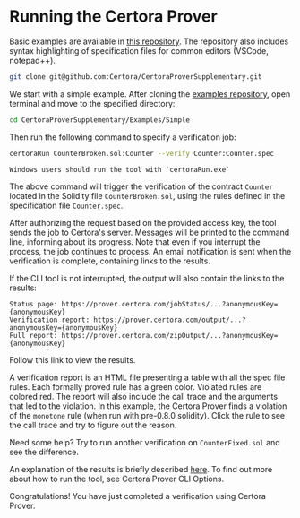Running the Certora Prover
==========================

Basic examples are available in [this repository](https://github.com/Certora/CertoraProverSupplementary). The repository also includes syntax highlighting of specification files for common editors (VSCode, notepad++).

```bash
git clone git@github.com:Certora/CertoraProverSupplementary.git
```

We start with a simple example. After cloning the [examples repository](https://github.com/Certora/CertoraProverSupplementary), open terminal and move to the specified directory:

```bash
cd CertoraProverSupplementary/Examples/Simple
```

Then run the following command to specify a verification job:

```bash
certoraRun CounterBroken.sol:Counter --verify Counter:Counter.spec
```

```{note}
Windows users should run the tool with `certoraRun.exe`
```

The above command will trigger the verification of the contract `Counter` located in the Solidity file `CounterBroken.sol`, using the rules defined in the specification file `Counter.spec`.

After authorizing the request based on the provided access key, the tool sends the job to Certora's server. Messages will be printed to the command line, informing about its progress. Note that even if you interrupt the process, the job continues to process. An email notification is sent when the verification is complete, containing links to the results.

If the CLI tool is not interrupted, the output will also contain the links to the results:

```
Status page: https://prover.certora.com/jobStatus/...?anonymousKey={anonymousKey}
Verification report: https://prover.certora.com/output/...?anonymousKey={anonymousKey}
Full report: https://prover.certora.com/zipOutput/...?anonymousKey={anonymousKey}
```

Follow this link to view the results.

A verification report is an HTML file presenting a table with all the spec file rules. Each formally proved rule has a green color. Violated rules are colored red. The report will also include the call trace and the arguments that led to the violation. In this example, the Certora Prover finds a violation of the `monotone` rule (when run with pre-0.8.0 solidity). Click the rule to see the call trace and try to figure out the reason. 

Need some help? Try to run another verification on `CounterFixed.sol` and see the difference.

An explanation of the results is briefly described [here](/TODO.md). To find out more about how to run the tool, see Certora Prover CLI Options. 

Congratulations! You have just completed a verification using Certora Prover.


